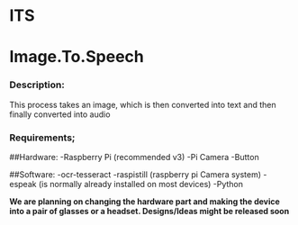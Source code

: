# ITS
# Image.To.Speech

### Description:
This process takes an image, which is then converted into text and then finally converted into audio 

### Requirements;
##Hardware:
-Raspberry Pi (recommended v3)
-Pi Camera
-Button

##Software:
-ocr-tesseract
-raspistill (raspberry pi Camera system)
-espeak (is normally already installed on most devices)
-Python

**We are planning on changing the hardware part and making the device into a pair of glasses or a headset. Designs/Ideas might be released soon**
